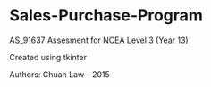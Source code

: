 # Sales-Purchase-Program

AS_91637 Assesment for NCEA Level 3 (Year 13)

Created using tkinter

Authors: Chuan Law - 2015
